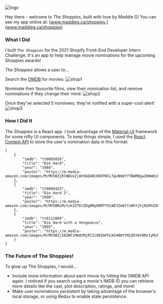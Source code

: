 ![logo](https://www.maddieg.ca/shoppies/static/media/logo.698e2c2a.png)

Hey there - welcome to *The Shoppies*, built with love by Maddie G!
You can see my app online at: [www.maddieg.ca/shoppies.](www.maddieg.ca/shoppies)

### What I Did
I built `The Shoppies`  for the 2021 Shopify Front-End Developer Intern Challenge. It's an app to help manage movie nominations for the upcoming Shoppies awards!

*The Shoppies* allows a user to...

Search the [OMDB](http://www.omdbapi.com/) for movies:
![shop1](https://www.maddieg.ca/shopify/assets/img/portfolio/shop/1.png)

Nominate their favourite films, view their nomination list, and remove nominations if they change their mind:
![shop2](https://www.maddieg.ca/shopify/assets/img/portfolio/shop/2.png)

Once they've selected 5 nominees, they're notified with a super-cool alert! 
![shop3](https://www.maddieg.ca/shopify/assets/img/portfolio/shop/3.png)

### How I Did It
<i>The Shoppies</i>  is a React app. I took advantage of the [Material-UI](https://material-ui.com/) framework for some nifty UI components. To keep things simple, I used the [React Context API](https://reactjs.org/docs/context.html) to store the user's nomination data in this format:

    [
	    {
		    "imdb": "tt0095016",
		    "title": "Die Hard",
		    "year": "1988",
		    "poster": "https://m.media-amazon.com/images/M/MV5BZjRlNDUxZjAtOGQ4OC00OTNlLTgxNmQtYTBmMDgwZmNmNjkxXkEyXkFqcGdeQXVyNzkwMjQ5NzM@._V1_SX300.jpg"
	    },
	    {
		    "imdb": "tt0099423",
		    "title": "Die Hard 2",
		    "year": "1990",
		    "poster": "https://m.media-amazon.com/images/M/MV5BMzMzYzk3ZTEtZDg0My00MTY5LWE3ZmQtYzNhYjhjN2RhZGRjL2ltYWdlXkEyXkFqcGdeQXVyNTAyODkwOQ@@._V1_SX300.jpg"
	    },
	    {
		    "imdb": "tt0112864",
		    "title": "Die Hard with a Vengeance",
		    "year": "1995",
		    "poster": "https://m.media-amazon.com/images/M/MV5BZjI0ZWFiMmQtMjRlZi00ZmFhLWI4NmYtMjQ5YmY0MzIyMzRiXkEyXkFqcGdeQXVyMTQxNzMzNDI@._V1_SX300.jpg"
	    }
    ]

### The Future of The Shoppies!
To glow up The Shoppies, I would...
- Include more information about each movie by hitting the OMDB API again. I noticed if you search using a movie's IMDB ID you can retrieve more details like the cast, plot description, ratings, and more!
- Make user nominations persistent by taking advantage of the browser's local storage, or using Redux to enable state persistence.
